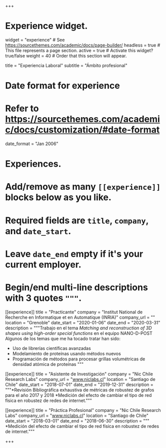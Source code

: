 +++
# Experience widget.
widget = "experience"  # See https://sourcethemes.com/academic/docs/page-builder/
headless = true  # This file represents a page section.
active = true  # Activate this widget? true/false
weight = 40  # Order that this section will appear.

title = "Experiencia Laboral"
subtitle = "Ámbito profesional"

# Date format for experience
#   Refer to https://sourcethemes.com/academic/docs/customization/#date-format
date_format = "Jan 2006"

# Experiences.
#   Add/remove as many `[[experience]]` blocks below as you like.
#   Required fields are `title`, `company`, and `date_start`.
#   Leave `date_end` empty if it's your current employer.
#   Begin/end multi-line descriptions with 3 quotes `"""`.
[[experience]]
  title = "Practicante"
  company = "Institut National de Recherche en Informatique et en Automatique (INRIA)"
  company_url = ""
  location = "Grenoble"
  date_start = "2020-01-06"
  date_end = "2020-03-31"
  description = """Trabajo en el tema *Matching and reconstruction of 3D shapes using high-order special functions* en el equipo NANO-D-POST
  Algunos de los temas que me ha tocado tratar han sido:
  
  * Uso de librerías científicas avanzadas
  * Modelamiento de proteínas usando métodos nuevos
  * Programación de métodos para procesar grillas volumétricas de densidad atómica de proteínas
  """

[[experience]]
  title = "Asistente de Investigación"
  company = "Nic Chile Research Labs"
  company_url = "www.niclabs.cl"
  location = "Santiago de Chile"
  date_start = "2018-07-01"
  date_end = "2019-12-31"
  description = """*Revisión Bibliográfica exhaustiva de métricas de robustez de grafos para el año 2017 y 2018
*Medición del efecto de cambiar el tipo de red física en robustez de redes de internet."""

[[experience]]
  title = "Práctica Profesional"
  company = "Nic Chile Research Labs"
  company_url = "www.niclabs.cl"
  location = "Santiago de Chile"
  date_start = "2018-03-01"
  date_end = "2018-06-30"
  description = """
*Medición del efecto de cambiar el tipo de red física en robustez de redes de internet."""


+++

